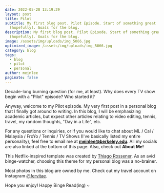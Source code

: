 ```yaml
---
date: 2022-05-28 13:19:29
layout: post
title: Pilot
subtitle: My first blog post. Pilot Episode. Start of something great
  (hopefully). Goals for the blog.
description: My first blog post. Pilot Episode. Start of something great
  (hopefully). Goals for the blog.
image: /assets/img/uploads/img_5066.jpg
optimized_image: /assets/img/uploads/img_5066.jpg
category: blog
tags:
  - blog
  - pilot
  - personal
author: meinlee
paginate: false
---
```

Decade-long burning question (for me, at least). Why does every TV show begin with a "Pilot" episode? Who started it? 

Anyway, welcome to my Pilot episode. My very first post in a personal blog that I finally got around to writing. In this blog, I will be emphasizing academic articles, but expect other articles relating to video editing, tennis, travel, my random thoughts, "Day in a Life", etc.  

For any questions or inquiries, or if you would like to chat about ML / Cal / Malaysia / FroYo / Tennis / TV Shows (I've basically listed my entire personality), feel free to email me at **meinlee@berkeley.edu**. All my socials are also linked at the bottom of this page. Also, check out **About Me!** 

This Netflix-inspired template was created by [Thiago Rossener](https://rossener.com/). As an avid binge-watcher,  choosing this theme for my personal blog was a no-brainer. 

Most photos in this blog are owned by me. Check out my travel account on Instagram [@fervitae](https://www.instagram.com/fervitae/?hl=en).

Hope you enjoy! Happy Binge Read(ing) ~
